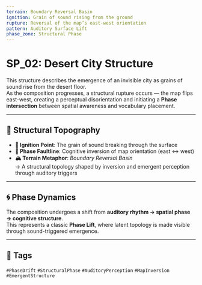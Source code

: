 ```yaml
---
terrain: Boundary Reversal Basin  
ignition: Grain of sound rising from the ground  
rupture: Reversal of the map’s east-west orientation  
pattern: Auditory Surface Lift  
phase_zone: Structural Phase  
---
```


# SP_02: Desert City Structure

This structure describes the emergence of an invisible city as grains of sound rise from the desert floor.  
As the composition progresses, a structural rupture occurs — the map flips east-west, creating a perceptual disorientation and initiating a **Phase intersection** between spatial awareness and vocabulary placement.

---

## 🔷 Structural Topography

- **🧨 Ignition Point**: The grain of sound breaking through the surface  
- **🔻 Phase Faultline**: Cognitive inversion of map orientation (east ↔ west)  
- **🏔 Terrain Metaphor**: *Boundary Reversal Basin*  
  → A structural topology shaped by inversion and emergent perception through auditory triggers

---

## 🌀 Phase Dynamics

The composition undergoes a shift from **auditory rhythm → spatial phase → cognitive structure**.  
This represents a classic **Phase Lift**, where latent topology is made visible through sound-triggered emergence.

---

## 📁 Tags

`#PhaseDrift` `#StructuralPhase` `#AuditoryPerception` `#MapInversion` `#EmergentStructure`
